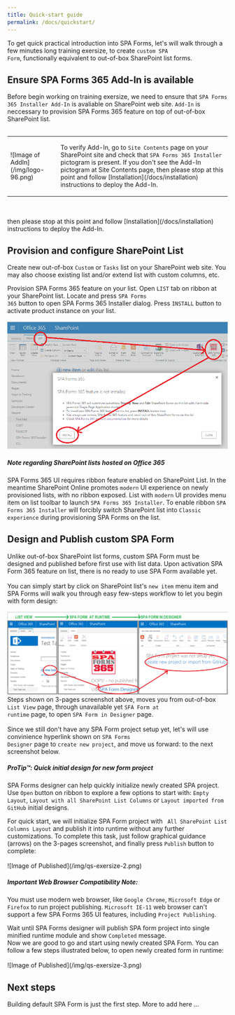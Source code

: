 ```yaml
---
title: Quick-start guide
permalink: /docs/quickstart/
---
```


To get quick practical introduction into SPA Forms, let's will walk through a few minutes long training exersize, to create <code>custom SPA Form</code>, functionally equivalent to out-of-box SharePoint list forms.

## Ensure SPA Forms 365 Add-In is available

Before begin working on training exersize, we need to ensure that <code>SPA Forms 365 Installer Add-In</code> is avaliable on SharePoint web site. <code>Add-In</code> is neccessary to provision SPA Forms 365 feature on top of out-of-box SharePoint list.
<br/>
<br/>
<table>
  <tr>
    <td>
![Image of AddIn](/img/logo-96.png)    
    </td>
    <td>
      <p>
To verify Add-In, go to <code>Site Contents</code> page on your SharePoint site and check that <code>SPA Forms 365 Installer</code> pictogram is present. If you don't see the Add-In pictogram at Site Contents page, then please stop at this point and follow [Installation](/docs/installation) instructions to deploy the Add-In. 
      </p>
    </td>
  </tr>
</table>

<br/>

<br/>
then please stop at this point and follow [Installation](/docs/installation) instructions to deploy the Add-In.

## Provision and configure SharePoint List

Create new out-of-box <code>Custom</code> or <code>Tasks</code> list on your SharePoint web site. You may also choose existing list and/or extend list with custom columns, etc. 


Provision SPA Forms 365 feature on your list. Open <code>LIST</code> tab on ribbon at your SharePoint list. Locate and press <code>SPA Forms 365</code> button to open SPA Forms 365 Installer dialog. Press <code>INSTALL</code> button to activate product instance on your list.
<br/>
<br/>
![Image of Installer](/img/SPSForms365Installer1.PNG)
<div class="note warning">
  <h5>Note regarding SharePoint lists hosted on Office 365</h5>
  <p>
    SPA Forms 365 UI requires ribbon feature enabled on SharePoint List. In the meantime SharePoint Online promotes <code>modern</code> UI experience on newly provisioned lists, with no ribbon exposed. List with <code>modern</code> UI provides menu item  on list toolbar to launch <code>SPA Forms 365 Installer</code>. To enable ribbon <code>SPA Forms 365 Installer</code> will forcibly switch SharePoint list into <code>Classic experience</code> during provisioning SPA Forms on the list.
  </p>
</div>

## Design and Publish custom SPA Form

Unlike out-of-box SharePoint list forms, custom SPA Form must be designed and published before first use with list data. Upon activation SPA Form 365 feature on list, there is no ready to use SPA Form available yet. 
<br/>
<br/>
You can simply start by click on SharePoint list's <code>new item</code> menu item and SPA Forms will walk you through easy few-steps workflow to let you begin with form design:
<br/>
<br/>
![Image of Design1](/img/qs-exersize-1.png)
<br/>
Steps shown on 3-pages screenshot above, moves you from out-of-box <code>List View</code> page, through unavailable yet <code>SFA Form at runtime</code> page, to open <code>SPA Form in Designer</code> page.
<br/>
<br/>
Since we still don't have any SPA Form project setup yet, let's will use convinience hyperlink shown on <code>SPA Forms Designer</code> page to <code>create new project</code>, and move us forward: to the next screenshot below.
<div class="note">
  <h5>ProTip™: Quick initial design for new form project</h5>
  <p>
    SPA Forms designer can help quickly initialize newly created SPA project. Use <code>Open</code> button on ribbon to explore a few options to start with: <code>Empty Layout</code>, <code>Layout with all SharePoint List Columns</code> or <code>Layout imported from GitHub</code> initial designs.
  </p>
</div>
For quick start, we will initialize SPA Form project with <code> All SharePoint List Columns Layout</code> and publish it into runtime without any further customizations. To complete this task, just follow graphical guidance (arrows) on the 3-pages screenshot, and finally press <code>Publish</code> button to complete:
<br/> 
<br/>
![Image of Published](/img/qs-exersize-2.png)
<br/>
<div class="note warning">
  <h5>Important Web Browser Compatibility Note:</h5>
  <p>
    You must use modern web browser, like <code>Google Chrome</code>, <code>Microsoft Edge</code> or <code>Firefox</code> to run project publishing. 
    <code>Microsoft IE-11</code> web browser can't support a few SPA Forms 365 UI features, including <code>Project Publishing</code>.
  </p>
</div>
Wait until SPA Forms designer will publish SPA form project into single minified runtime module and show <code>Completed</code> message. 
<br/>
Now we are good to go and start using newly created SPA Form. You can follow a few steps illustrated below, to open newly created form in runtime:
<br/>
<br/>
![Image of Published](/img/qs-exersize-3.png)
<br/>

## Next steps

Building default SPA Form is just the first step. More to add here ...
